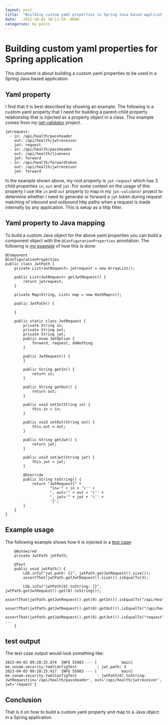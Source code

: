 ```yaml
---
layout: post
title:  "Building custom yaml properties in Spring Java based application"
date:   2022-10-01 10:11:59 -0600
categories: my posts
---
```

# Building custom yaml properties for Spring application
This document is about building a custom yaml properties to be used in a Spring Java based application.


## Yaml property
I find that it is best described by showing an example.   The following is a custom yaml property that I need for building a parent-child property relationship that is injected as a property object in a class.  This example comes from my [jwt-validator](https://github.com/sonamsamdupkhangsar/jwt-validator/blob/0326c2fd1e22645c2c051fca6f504aaad0072eba/src/test/resources/application.yml#L76) project.



```
jwtrequest:
  - in: /api/health/passheader
    out: /api/health/jwtreceiver
    jwt: request
  - in: /api/health/passheader
    out: /api/health/liveness
    jwt: forward
  - in: /api/health/forwardtoken
    out: /api/health/jwtreceiver
    jwt: forward
```


In the example shown above, my root property is `jwt-request` which has 3 child properties `in`, `out` and `jwt`.  For some context on the usage of this property I use the `in` and `out` property to map in my `jwt-validator` project to determine whether I need to generate or forward a `jwt` token during request matching of inbound and outbound http paths when a request is made internally by any application.  This is setup as a http filter.


## Yaml property to Java mapping
To build a custom Java object for the above yaml properties you can build a component object with the  `@ConfigurationProperties` annotation.  The following is 
[my example](https://github.com/sonamsamdupkhangsar/jwt-validator/blob/0326c2fd1e22645c2c051fca6f504aaad0072eba/src/main/java/me/sonam/security/util/JwtPath.java#L12) of how this is done:


```
@Component
@ConfigurationProperties
public class JwtPath {
    private List<JwtRequest> jwtrequest = new ArrayList();

    public List<JwtRequest> getJwtRequest() {
        return jwtrequest;
    }

    private Map<String, List> map = new HashMap<>();

    public JwtPath() {

    }

    public static class JwtRequest {
        private String in;
        private String out;
        private String jwt;
        public enum JwtOption {
            forward, request, doNothing
        }

        public JwtRequest() {
        }

        public String getIn() {
            return in;
        }

        public String getOut() {
            return out;
        }

        public void setIn(String in) {
            this.in = in;
        }

        public void setOut(String out) {
            this.out = out;
        }

        public String getJwt() {
            return jwt;
        }

        public void setJwt(String jwt) {
            this.jwt = jwt;
        }

        @Override
        public String toString() {
            return "JwtRequest{" +
                    "in='" + in + '\'' +
                    ", out='" + out + '\'' +
                    ", jwt='" + jwt + '\'' +
                    '}';
        }
    }
}
```


## Example usage
The following example shows how it is injected in a [test case](https://github.com/sonamsamdupkhangsar/jwt-validator/blob/0326c2fd1e22645c2c051fca6f504aaad0072eba/src/test/java/me/sonam/security/YamlConfigTest.java#L38):

```
    @Autowired
    private JwtPath jwtPath;

    @Test
    public void jwtPath() {
        LOG.info("jwt.path: {}", jwtPath.getJwtRequest().size());
        assertThat(jwtPath.getJwtRequest().size()).isEqualTo(3);

        LOG.info("jwtPath[0].toString: {}", jwtPath.getJwtRequest().get(0).toString());
        assertThat(jwtPath.getJwtRequest().get(0).getIn()).isEqualTo("/api/health/passheader");
        assertThat(jwtPath.getJwtRequest().get(0).getOut()).isEqualTo("/api/health/jwtreceiver");
        assertThat(jwtPath.getJwtRequest().get(0).getJwt()).isEqualTo("request");
...
    }
```

## test output

The test case output would look something like:
```
2023-04-03 09:28:25.874  INFO 55983 --- [           main] me.sonam.security.YamlConfigTest         : jwt.path: 3
2023-04-03 09:28:25.917  INFO 55983 --- [           main] me.sonam.security.YamlConfigTest         : jwtPath[0].toString: JwtRequest{in='/api/health/passheader', out='/api/health/jwtreceiver', jwt='request'}

```

## Conclusion
That is it on how to build a custom yaml property and map to a Java object in a Spring application.
